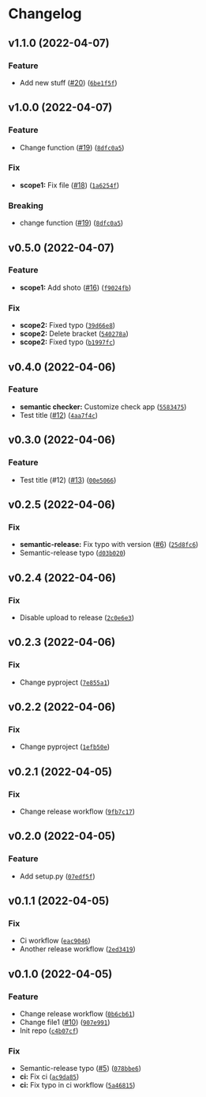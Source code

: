 # Changelog

<!--next-version-placeholder-->

## v1.1.0 (2022-04-07)
### Feature
* Add new stuff ([#20](https://github.com/dilex42/sr-test/issues/20)) ([`6be1f5f`](https://github.com/dilex42/sr-test/commit/6be1f5f0dff767a0f9a962bf1ce4274ca34176c8))

## v1.0.0 (2022-04-07)
### Feature
* Change function ([#19](https://github.com/dilex42/sr-test/issues/19)) ([`8dfc0a5`](https://github.com/dilex42/sr-test/commit/8dfc0a54fe69b6627304a94d2d95e69355e5a7e7))

### Fix
* **scope1:** Fix file ([#18](https://github.com/dilex42/sr-test/issues/18)) ([`1a6254f`](https://github.com/dilex42/sr-test/commit/1a6254fc8f33eb03bf4a423a010c3871d1ff6079))

### Breaking
* change function ([#19](https://github.com/dilex42/sr-test/issues/19)) ([`8dfc0a5`](https://github.com/dilex42/sr-test/commit/8dfc0a54fe69b6627304a94d2d95e69355e5a7e7))

## v0.5.0 (2022-04-07)
### Feature
* **scope1:** Add shoto ([#16](https://github.com/dilex42/sr-test/issues/16)) ([`f9024fb`](https://github.com/dilex42/sr-test/commit/f9024fb89fd605d282d31f021d0c189f7f7ba9a5))

### Fix
* **scope2:** Fixed typo ([`39d66e8`](https://github.com/dilex42/sr-test/commit/39d66e839b38c7eb95b630cee2b7bb19c1e580c5))
* **scope2:** Delete bracket ([`540278a`](https://github.com/dilex42/sr-test/commit/540278aba43d78e1f51928fac616f294295da76c))
* **scope2:** Fixed typo ([`b1997fc`](https://github.com/dilex42/sr-test/commit/b1997fc6f73a810de2d4c3885b2889dc43dd7f37))

## v0.4.0 (2022-04-06)
### Feature
* **semantic checker:** Customize check app ([`5583475`](https://github.com/dilex42/sr-test/commit/55834755acd433d63b51c65a406c65f04d8a06a7))
* Test title ([#12](https://github.com/dilex42/sr-test/issues/12)) ([`4aa7f4c`](https://github.com/dilex42/sr-test/commit/4aa7f4c3711905ae3e36a1c6ddcb59495827c14c))

## v0.3.0 (2022-04-06)
### Feature
* Test title (#12) ([#13](https://github.com/dilex42/sr-test/issues/13)) ([`00e5066`](https://github.com/dilex42/sr-test/commit/00e50663130a7a4186707a4cf866dda34ef6f7eb))

## v0.2.5 (2022-04-06)
### Fix
* **semantic-release:** Fix typo with version ([#6](https://github.com/dilex42/sr-test/issues/6)) ([`25d8fc6`](https://github.com/dilex42/sr-test/commit/25d8fc6e2d4cc1b044937244552123b7e204d593))
* Semantic-release typo ([`d03b020`](https://github.com/dilex42/sr-test/commit/d03b020886145d385ca17f7e453ac6619a5f2aa5))

## v0.2.4 (2022-04-06)
### Fix
* Disable upload to release ([`2c0e6e3`](https://github.com/dilex42/sr-test/commit/2c0e6e375f7f3aebbe3b4114b3fd4e23d273c3d6))

## v0.2.3 (2022-04-06)
### Fix
* Change pyproject ([`7e855a1`](https://github.com/dilex42/sr-test/commit/7e855a1e62ee965e7bf71fbffdfeb07224120ae3))

## v0.2.2 (2022-04-06)
### Fix
* Change pyproject ([`1efb50e`](https://github.com/dilex42/sr-test/commit/1efb50e6af48444a9db4a6d3156ac1412a3d5086))

## v0.2.1 (2022-04-05)
### Fix
* Change release workflow ([`9fb7c17`](https://github.com/dilex42/sr-test/commit/9fb7c17f41a2512ae805b0725c2622affe1615a8))

## v0.2.0 (2022-04-05)
### Feature
* Add setup.py ([`07edf5f`](https://github.com/dilex42/sr-test/commit/07edf5f915fbe120b412f2327a9d821a9466ed40))

## v0.1.1 (2022-04-05)
### Fix
* Ci workflow ([`eac9046`](https://github.com/dilex42/sr-test/commit/eac904636aa1a63accdeb011e7ae32eea843b3eb))
* Another release workflow ([`2ed3419`](https://github.com/dilex42/sr-test/commit/2ed3419604598563f6106cb3d6de5f13e84a6aea))

## v0.1.0 (2022-04-05)
### Feature
* Change release workflow ([`0b6cb61`](https://github.com/dilex42/sr-test/commit/0b6cb6124a91029cc78bcd0653736ebe97309521))
* Change file1 ([#10](https://github.com/dilex42/sr-test/issues/10)) ([`907e991`](https://github.com/dilex42/sr-test/commit/907e991b5e196429ff7e80bd5f8bc99f91456a5f))
* Init repo ([`c4b07cf`](https://github.com/dilex42/sr-test/commit/c4b07cfcd72238dd95dca01f8d061e37185f34a1))

### Fix
* Semantic-release typo ([#5](https://github.com/dilex42/sr-test/issues/5)) ([`078bbe6`](https://github.com/dilex42/sr-test/commit/078bbe681f1efb6d4a476cfc1c138b863270d5a6))
* **ci:** Fix ci ([`ac9da85`](https://github.com/dilex42/sr-test/commit/ac9da85258f1f579404ab1f79e2212fca9f2155c))
* **ci:** Fix typo in ci workflow ([`5a46815`](https://github.com/dilex42/sr-test/commit/5a46815e9c250e5cead8ab61646e9efb3098b14a))
